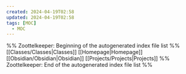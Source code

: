 ```yaml
---
created: 2024-04-19T02:58
updated: 2024-04-19T02:58
tags: [MOC]
  - MOC
---
```

%% Zoottelkeeper: Beginning of the autogenerated index file list  %%
 [[Classes/Classes|Classes]]
 [[Homepage|Homepage]]
 [[Obsidian/Obsidian|Obsidian]]
 [[Projects/Projects|Projects]]
%% Zoottelkeeper: End of the autogenerated index file list  %%
